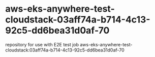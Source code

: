 # aws-eks-anywhere-test-cloudstack-03aff74a-b714-4c13-92c5-dd6bea31d0af-70
repository for use with E2E test job aws-eks-anywhere-test-cloudstack:03aff74a-b714-4c13-92c5-dd6bea31d0af-70
